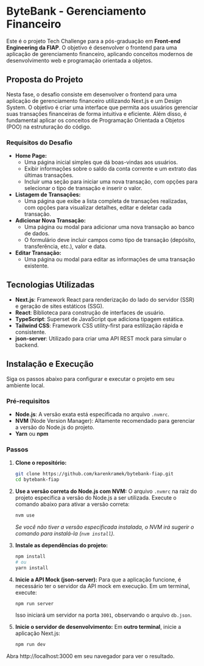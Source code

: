  # ByteBank - Gerenciamento Financeiro

Este é o projeto Tech Challenge para a pós-graduação em **Front-end Engineering da FIAP**. O objetivo é desenvolver o frontend para uma aplicação de gerenciamento financeiro, aplicando conceitos modernos de desenvolvimento web e programação orientada a objetos.

## Proposta do Projeto

Nesta fase, o desafio consiste em desenvolver o frontend para uma aplicação de gerenciamento financeiro utilizando Next.js e um Design System. O objetivo é criar uma interface que permita aos usuários gerenciar suas transações financeiras de forma intuitiva e eficiente. Além disso, é fundamental aplicar os conceitos de Programação Orientada a Objetos (POO) na estruturação do código.

### Requisitos do Desafio

- **Home Page:**
  - Uma página inicial simples que dá boas-vindas aos usuários.
  - Exibir informações sobre o saldo da conta corrente e um extrato das últimas transações.
  - Incluir uma seção para iniciar uma nova transação, com opções para selecionar o tipo de transação e inserir o valor.
- **Listagem de Transações:**
  - Uma página que exibe a lista completa de transações realizadas, com opções para visualizar detalhes, editar e deletar cada transação.
- **Adicionar Nova Transação:**
  - Uma página ou modal para adicionar uma nova transação ao banco de dados.
  - O formulário deve incluir campos como tipo de transação (depósito, transferência, etc.), valor e data.
- **Editar Transação:**
  - Uma página ou modal para editar as informações de uma transação existente.

## Tecnologias Utilizadas

- **Next.js**: Framework React para renderização do lado do servidor (SSR) e geração de sites estáticos (SSG).
- **React**: Biblioteca para construção de interfaces de usuário.
- **TypeScript**: Superset de JavaScript que adiciona tipagem estática.
- **Tailwind CSS**: Framework CSS utility-first para estilização rápida e consistente.
- **json-server**: Utilizado para criar uma API REST mock para simular o backend.

## Instalação e Execução

Siga os passos abaixo para configurar e executar o projeto em seu ambiente local.

### Pré-requisitos

- **Node.js**: A versão exata está especificada no arquivo `.nvmrc`.
- **NVM** (Node Version Manager): Altamente recomendado para gerenciar a versão do Node.js do projeto.
- **Yarn** ou **npm**

### Passos

1.  **Clone o repositório:**
    ```bash
    git clone https://github.com/karenkramek/bytebank-fiap.git
    cd bytebank-fiap
    ```

2.  **Use a versão correta do Node.js com NVM:**
    O arquivo `.nvmrc` na raiz do projeto especifica a versão do Node.js a ser utilizada. Execute o comando abaixo para ativar a versão correta:
    ```bash
    nvm use
    ```
    *Se você não tiver a versão especificada instalada, o NVM irá sugerir o comando para instalá-la (`nvm install`).*

3.  **Instale as dependências do projeto:**
    ```bash
    npm install
    # ou
    yarn install
    ```

4.  **Inicie a API Mock (json-server):**
    Para que a aplicação funcione, é necessário ter o servidor da API mock em execução. Em um terminal, execute:
    ```bash
    npm run server
    ```
    Isso iniciará um servidor na porta `3001`, observando o arquivo `db.json`.

5.  **Inicie o servidor de desenvolvimento:**
    Em **outro terminal**, inicie a aplicação Next.js:
    ```bash
    npm run dev
    ```

Abra http://localhost:3000 em seu navegador para ver o resultado.
